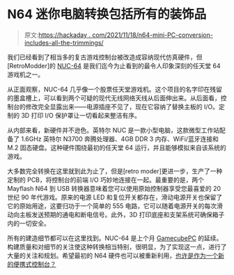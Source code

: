# N64 迷你电脑转换包括所有的装饰品

> 原文:[https://hackaday . com/2021/11/18/n64-mini-PC-conversion-includes-all-the-trimmings/](https://hackaday.com/2021/11/18/n64-mini-pc-conversion-includes-all-the-trimmings/)

我们已经看到了相当多的复古游戏控制台被改造成容纳现代仿真硬件，但[RetroModder]的 [NUC-64](https://hackaday.io/project/182094-nuc-64/) 是我们迄今为止看到的最令人印象深刻的任天堂 64 游戏机之一。

从正面观察，NUC-64 几乎像一个股票任天堂游戏机。这个项目的名字印在残留的墨盒槽上，可以看到两个可疑的现代无线网络天线从后面伸出来。从后面看，控制台的修改完全显露出来——电源插座不见了，现在它容纳了替换主板的 I/O。定制的 3D 打印 I/O 保护罩让一切看起来整洁有序。

从内部来看，新硬件并不逊色。英特尔 NUC 是一款小型电脑，这款微型工作站配备了 1.6GHz 英特尔 N3700 奔腾处理器、4GB DDR 3 内存、WiFi/蓝牙连接和 M.2 固态硬盘。这种硬件围绕最初的任天堂 64 运行，并且能够模拟来自该系统的游戏。

大多数完全转换在这里就到此为止了，但是[retro moder]更进一步，生产了一种定制的 PCB，将控制台的前端 I/O 巧妙地连接在一起。最重要的是，两个 Mayflash N64 到 USB 转换器意味着您可以使用原始控制器享受您最喜爱的 20 世纪 90 年代游戏。原来的电源 LED 和复位开关都存在，滑动电源开关也保留了它的原始用途，这要归功于一个简单的 555 电路，它可以随着电源开关的每次滑动向主板发送预期的通电和断电信号。此外，3D 打印底座和支架系统可确保箱子内的一切安全。

所有的建造细节都可以在这里找到。NUC-64 是上个月 [GamecubePC](https://hackaday.com/2021/10/28/gamecubepc-packs-plenty-of-punch-into-gamecube-plastics/) 的延续。构建质量和对细节的关注使这种转换相当特别，很明显，为了实现这一点，进行了大量的关注和规划。希望最初的 N64 硬件也可以被重新利用，[也许是作为一个新的便携式控制台？](https://hackaday.com/2020/12/25/is-this-the-worlds-smallest-nintendo-64/)